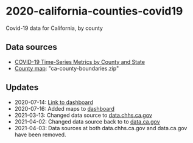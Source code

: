 # 2020-california-counties-covid19

Covid-19 data for California, by county


## Data sources
- [COVID-19 Time-Series Metrics by County and State](https://data.ca.gov/dataset/covid-19-time-series-metrics-by-county-and-state/resource/1be1e43c-b4b2-4002-afb6-340bbcc85bbf)
- [County map](https://data.ca.gov/dataset/ca-geographic-boundaries/resource/b0007416-a325-4777-9295-368ea6b710e6): "ca-county-boundaries.zip"


## Updates
- 2020-07-14: [Link to dashboard](https://tszhim-tsui.github.io/2020-california-covid19)
- 2020-07-16: Added maps to [dashboard](https://tszhim-tsui.github.io/2020-california-covid19)
- 2021-03-13: Changed data source to [data.chhs.ca.gov](https://data.chhs.ca.gov/dataset/covid-19-time-series-metrics-by-county-and-state/resource/046cdd2b-31e5-4d34-9ed3-b48cdbc4be7a)
- 2021-04-02: Changed data source back to to [data.ca.gov](https://data.ca.gov/dataset/covid-19-time-series-metrics-by-county-and-state/resource/1be1e43c-b4b2-4002-afb6-340bbcc85bbf)
- 2021-04-03: Data sources at both data.chhs.ca.gov and data.ca.gov have been removed. 
